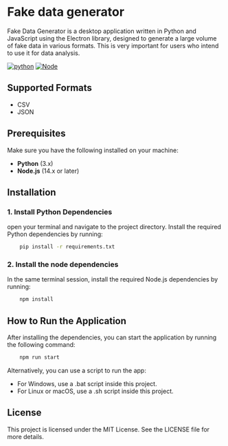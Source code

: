 #  Fake data generator

Fake Data Generator is a desktop application written in Python and JavaScript using the Electron library, designed to generate a large volume of fake data in various formats. This is very important for users who intend to use it for data analysis.

[![python](https://img.shields.io/badge/Python-3776AB?style=for-the-badge&logo=python&logoColor=white)](#)
[![Node](https://img.shields.io/badge/Node.3js-43853D?style=for-the-badge&logo=node.js&logoColor=white)](#)

## Supported Formats

- CSV
- JSON

## Prerequisites

Make sure you have the following installed on your machine:

- **Python** (3.x)
- **Node.js** (14.x or later)

## Installation

### 1. Install Python Dependencies
open your terminal and navigate to the project directory. Install the required Python dependencies by running:

```bash
    pip install -r requirements.txt
```

### 2. Install the node dependencies
In the same terminal session, install the required Node.js dependencies by running:
```bash
    npm install
```
## How to Run the Application
After installing the dependencies, you can start the application by running the following command:
```bash
    npm run start
```
Alternatively, you can use a script to run the app:
- For Windows, use a .bat script inside this project.
- For Linux or macOS, use a .sh script inside this project.

## License
This project is licensed under the MIT License. See the LICENSE file for more details.
